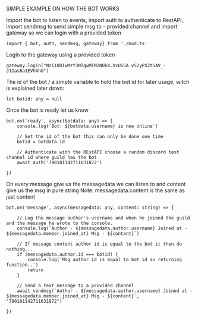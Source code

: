 SIMPLE EXAMPLE ON HOW THE BOT WORKS


Import the bot to listen to events, import auth to authenticate to RestAPI, import sendmsg to send simple msg to -
provided channel and import gateway so we can login with a provided token
```
import { bot, auth, sendmsg, gateway} from './mod.ts'
```

Login to the gateway using a provided token
````
gateway.login("NzI1ODIwMzY3MTgwMTM2NDk4.XvUS5A.vS2yPXZtSAV_-J11asBa1EVhAhU")
````
The id of the bot / a simple variable to hold the bot id for later usage, witch is explained later down:
```
let botid: any = null
```

Once the bot is ready let us know
```
bot.on('ready', async(botdata: any) => {
    console.log(`Bot: ${botdata.username} is now online`)

    // Set the id of the bot this can only be done one time
    botid = botdata.id

    // Authenticate with the REstAPI choose a random discord text channel id where guild has the bot
    await auth('790181142711631872')

})
````
On every message give us the messagedata we can listen to and content give us the msg in pure string
Note: messagedata.content is the same as just content
````
bot.on('message', async(messagedata: any, content: string) => {

    // Log the message author's username and when he joined the guild and the message he wrote to the console.
    console.log(`Author - ${messagedata.author.username} Joined at - ${messagedata.member.joined_at} Msg - ${content}`)

    // If message content author id is equal to the bot it then do nothing...
    if (messagedata.author.id === botid) {
        console.log('Msg author id is equal to bot id so returning function..')
        return
    }

    // Send a text message to a provided channel
    await sendmsg(`Author - ${messagedata.author.username} Joined at - ${messagedata.member.joined_at} Msg - ${content}`, "790181142711631872")

})
````
